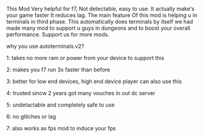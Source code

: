 This Mod Very helpful for f7, Not detectable, easy to use. It actually make's your game faster It reduces lag. The main feature Of this mod is helping u in terminals in third phase. This automatically does terminals by itself we had made many mod to support u guys in dungeons and to boost your overall performance. Support us for more mods.

why you use autoterminals.v2?

1: takes no more ram or power from your device to support this

2: makes you f7 run 3x faster than before

3: better for low end devices, high end device player can also use this

4: trusted sincw 2 years got many vouches in out dc server

5: undetactable and completely safe to use

6: no glitches or lag

7: also works as fps mod to induce your fps
